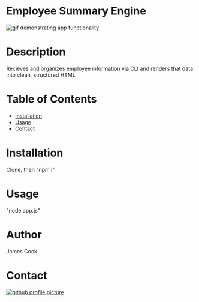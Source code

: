 # Employee Summary Engine
![gif demonstrating app functionality](assets/gif/functionality.gif)
# Description
Recieves and organizes employee information via CLI and renders that data into clean, structured HTML
# Table of Contents
* [Installation](#Installation)
* [Usage](#Usage)
* [Contact](#Contact)
# Installation
Clone, then "npm i"
# Usage
"node app.js"
# Author
James Cook
# Contact
[![github profile picture](https://avatars.githubusercontent.com/jamescook98?s=100)](mailto:cookjamesarthur@gmail.com)
    
